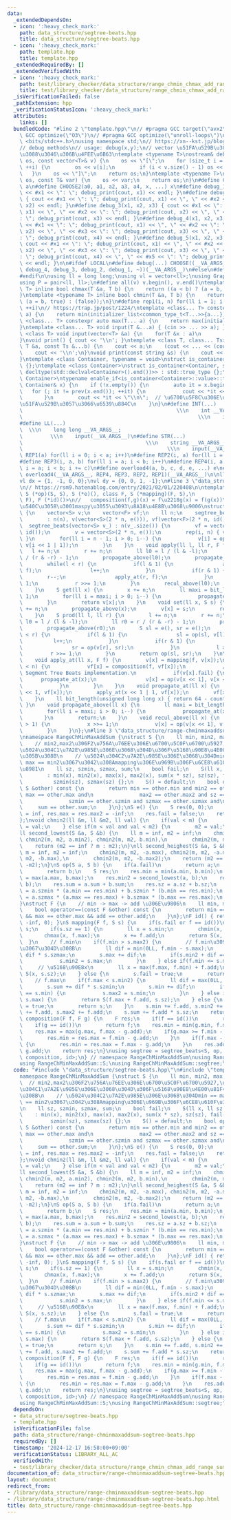 ```yaml
---
data:
  _extendedDependsOn:
  - icon: ':heavy_check_mark:'
    path: data_structure/segtree-beats.hpp
    title: data_structure/segtree-beats.hpp
  - icon: ':heavy_check_mark:'
    path: template.hpp
    title: template.hpp
  _extendedRequiredBy: []
  _extendedVerifiedWith:
  - icon: ':heavy_check_mark:'
    path: test/library_checker/data_structure/range_chmin_chmax_add_range_sum.test.cpp
    title: test/library_checker/data_structure/range_chmin_chmax_add_range_sum.test.cpp
  _isVerificationFailed: false
  _pathExtension: hpp
  _verificationStatusIcon: ':heavy_check_mark:'
  attributes:
    links: []
  bundledCode: "#line 2 \"template.hpp\"\n// #pragma GCC target(\"avx2\")\n// #pragma\
    \ GCC optimize(\"O3\")\n// #pragma GCC optimize(\"unroll-loops\")\n\n#include\
    \ <bits/stdc++.h>\nusing namespace std;\n// https://xn--kst.jp/blog/2019/08/29/cpp-comp/\n\
    // debug methods\n// usage: debug(x,y);\n// vector \u51FA\u529B\u3067\u304D\u308B\
    \u3088\u3046\u306B\u4FEE\u6B63\ntemplate <typename T>\nostream& debug_print(ostream&\
    \ os, const vector<T>& v) {\n    os << \"[\";\n    for (size_t i = 0; i < v.size();\
    \ ++i) {\n        os << v[i];\n        if (i < v.size() - 1) os << \", \";\n \
    \   }\n    os << \"]\";\n    return os;\n}\ntemplate <typename T>\nostream& debug_print(ostream&\
    \ os, const T& var) {\n    os << var;\n    return os;\n}\n#define CHOOSE(a) CHOOSE2\
    \ a\n#define CHOOSE2(a0, a1, a2, a3, a4, x, ...) x\n#define debug_1(x1) { cout\
    \ << #x1 << \": \"; debug_print(cout, x1) << endl; }\n#define debug_2(x1, x2)\
    \ { cout << #x1 << \": \"; debug_print(cout, x1) << \", \" << #x2 << \": \"; debug_print(cout,\
    \ x2) << endl; }\n#define debug_3(x1, x2, x3) { cout << #x1 << \": \"; debug_print(cout,\
    \ x1) << \", \" << #x2 << \": \"; debug_print(cout, x2) << \", \" << #x3 << \"\
    : \"; debug_print(cout, x3) << endl; }\n#define debug_4(x1, x2, x3, x4) { cout\
    \ << #x1 << \": \"; debug_print(cout, x1) << \", \" << #x2 << \": \"; debug_print(cout,\
    \ x2) << \", \" << #x3 << \": \"; debug_print(cout, x3) << \", \" << #x4 << \"\
    : \"; debug_print(cout, x4) << endl; }\n#define debug_5(x1, x2, x3, x4, x5) {\
    \ cout << #x1 << \": \"; debug_print(cout, x1) << \", \" << #x2 << \": \"; debug_print(cout,\
    \ x2) << \", \" << #x3 << \": \"; debug_print(cout, x3) << \", \" << #x4 << \"\
    : \"; debug_print(cout, x4) << \", \" << #x5 << \": \"; debug_print(cout, x5)\
    \ << endl; }\n\n#ifdef LOCAL\n#define debug(...) CHOOSE((__VA_ARGS__, debug_5,\
    \ debug_4, debug_3, debug_2, debug_1, ~))(__VA_ARGS__)\n#else\n#define debug(...)\n\
    #endif\n\nusing ll = long long;\nusing vl = vector<ll>;\nusing Graph = vector<vector<ll>>;\n\
    using P = pair<ll, ll>;\n#define all(v) v.begin(), v.end()\ntemplate <typename\
    \ T> inline bool chmax(T &a, T b) {\n    return ((a < b) ? (a = b, true) : (false));\n\
    }\ntemplate <typename T> inline bool chmin(T &a, T b) {\n    return ((a > b) ?\
    \ (a = b, true) : (false));\n}\n#define rep1(i, n) for(ll i = 1; i <= ((ll)n);\
    \ ++i)\n// https://trap.jp/post/1224/\ntemplate <class... T> constexpr auto min(T...\
    \ a) {\n    return min(initializer_list<common_type_t<T...>>{a...});\n}\ntemplate\
    \ <class... T> constexpr auto max(T... a) {\n    return max(initializer_list<common_type_t<T...>>{a...});\n\
    }\ntemplate <class... T> void input(T &...a) { (cin >> ... >> a); }\ntemplate\
    \ <class T> void input(vector<T> &a) {\n    for(T &x : a)\n        cin >> x;\n\
    }\nvoid print() { cout << '\\n'; }\ntemplate <class T, class... Ts> void print(const\
    \ T &a, const Ts &...b) {\n    cout << a;\n    (cout << ... << (cout << ' ', b));\n\
    \    cout << '\\n';\n}\nvoid print(const string &s) {\n    cout << s << '\\n';\n\
    }\ntemplate <class Container, typename = void>\nstruct is_container : std::false_type\
    \ {};\ntemplate <class Container>\nstruct is_container<Container, std::void_t<decltype(std::declval<Container>().begin()),\
    \ decltype(std::declval<Container>().end())>> : std::true_type {};\ntemplate <class\
    \ Container>\ntypename enable_if<is_container<Container>::value>::type print(const\
    \ Container& x) {\n    if (!x.empty()) {\n        auto it = x.begin();\n     \
    \   for (; it != prev(x.end()); ++it) {\n            cout << *it << \" \";\n \
    \       }\n        cout << *it << \"\\n\";  // \u6700\u5F8C\u306E\u8981\u7D20\u3092\
    \u51FA\u529B\u3057\u3066\u6539\u884C\n    }\n}\n#define INT(...)             \
    \                                                  \\\n    int __VA_ARGS__;  \
    \                                                         \\\n    input(__VA_ARGS__)\n\
    #define LL(...)                                                              \
    \  \\\n    long long __VA_ARGS__;                                            \
    \         \\\n    input(__VA_ARGS__)\n#define STR(...)                       \
    \                                        \\\n    string __VA_ARGS__;         \
    \                                               \\\n    input(__VA_ARGS__)\n#define\
    \ REP1(a) for(ll i = 0; i < a; i++)\n#define REP2(i, a) for(ll i = 0; i < a; i++)\n\
    #define REP3(i, a, b) for(ll i = a; i < b; i++)\n#define REP4(i, a, b, c) for(ll\
    \ i = a; i < b; i += c)\n#define overload4(a, b, c, d, e, ...) e\n#define rep(...)\
    \ overload4(__VA_ARGS__, REP4, REP3, REP2, REP1)(__VA_ARGS__)\n\nll inf = 3e18;\n\
    vl dx = {1, -1, 0, 0};\nvl dy = {0, 0, 1, -1};\n#line 3 \"data_structure/segtree-beats.hpp\"\
    \n// https://rsm9.hatenablog.com/entry/2021/02/01/220408\n\ntemplate <class S,\
    \ S (*op)(S, S), S (*e)(), class F, S (*mapping)(F, S),\n          F (*composition)(F,\
    \ F), F (*id)()>\n//   composition(f,g)(x) = f\u2218g(x) = f(g(x))\n// acl\u3068\
    \u540C\u3058\u3001maspy\u3055\u3093\u8A18\u4E8B\u3068\u9006\nstruct segtree_beats\
    \ {\n    vector<S> v;\n    vector<F> vf;\n    ll n;\n    segtree_beats(ll n)\n\
    \        : n(n), v(vector<S>(2 * n, e())), vf(vector<F>(2 * n, id())) {};\n  \
    \  segtree_beats(vector<S> v_) : n(v_.size()) {\n        vf = vector<F>(2 * n,\
    \ id());\n        v = vector<S>(2 * n, e());\n        rep(i, n) { v[i + n] = v_[i];\
    \ }\n        for(ll i = n - 1; i > 0; i--) {\n            v[i] = op(v[i << 1],\
    \ v[i << 1 | 1]);\n        }\n    }\n    void apply(ll l, ll r, F f) {\n     \
    \   l += n;\n        r += n;\n        ll l0 = l / (l & -l);\n        ll r0 = r\
    \ / (r & -r) - 1;\n        propagate_above(l0);\n        propagate_above(r0);\n\
    \        while(l < r) {\n            if(l & 1) {\n                apply_at(l,\
    \ f);\n                l++;\n            }\n            if(r & 1) {\n        \
    \        r--;\n                apply_at(r, f);\n            }\n            l >>=\
    \ 1;\n            r >>= 1;\n        }\n        recul_above(l0);\n        recul_above(r0);\n\
    \    }\n    S get(ll x) {\n        x += n;\n        ll maxi = bit_length(x) -\
    \ 1;\n        for(ll i = maxi; i > 0; i--) {\n            propagate_at(x >> i);\n\
    \        }\n        return v[x];\n    }\n    void set(ll x, S s) {\n        x\
    \ += n;\n        propagate_above(x);\n        v[x] = s;\n        recul_above(x);\n\
    \    }\n    S prod(ll l, ll r) {\n        l += n;\n        r += n;\n        ll\
    \ l0 = l / (l & -l);\n        ll r0 = r / (r & -r) - 1;\n        propagate_above(l0);\n\
    \        propagate_above(r0);\n        S sl = e(), sr = e();\n        while(l\
    \ < r) {\n            if(l & 1) {\n                sl = op(sl, v[l]);\n      \
    \          l++;\n            }\n            if(r & 1) {\n                r--;\n\
    \                sr = op(v[r], sr);\n            }\n            l >>= 1;\n   \
    \         r >>= 1;\n        }\n        return op(sl, sr);\n    }\n\n  private:\n\
    \    void apply_at(ll x, F f) {\n        v[x] = mapping(f, v[x]);\n        if(x\
    \ < n) {\n            vf[x] = composition(f, vf[x]);\n            // Added for\
    \ Segment Tree Beats implementation.\n            if(v[x].fail) {\n          \
    \      propagate_at(x);\n                v[x] = op(v[x << 1], v[x << 1 | 1]);\n\
    \            }\n        }\n    }\n    void propagate_at(ll x) {\n        apply_at(x\
    \ << 1, vf[x]);\n        apply_at(x << 1 | 1, vf[x]);\n        vf[x] = id();\n\
    \    }\n    ll bit_length(unsigned long long x) { return 64 - countl_zero(x);\
    \ }\n    void propagate_above(ll x) {\n        ll maxi = bit_length(x) - 1;\n\
    \        for(ll i = maxi; i > 0; i--) {\n            propagate_at(x >> i);\n \
    \       }\n        return;\n    }\n    void recul_above(ll x) {\n        while(x\
    \ > 1) {\n            x >>= 1;\n            v[x] = op(v[x << 1], v[x << 1 | 1]);\n\
    \        }\n    }\n};\n#line 3 \"data_structure/range-chminmaxaddsum-segtree-beats.hpp\"\
    \nnamespace RangeChMinMaxAddSum {\nstruct S {\n    ll min, min2, max, max2;\n\
    \    // min2,max2\u306F2\u756A\u76EE\u306E\u6700\u5C0F\u6700\u5927,\u4F46\u3057\
    \u5024\u304C1\u7A2E\u985E\u306E\u3068\u304D\u306F\u5168\u90E8\u4E00\u81F4\u3055\
    \u305B\u308B\n    // \u5024\u304C2\u7A2E\u985E\u306E\u3068\u304Dmin == max2 and\
    \ max == min2\u3067\u3042\u308Amapping\u306E\u969B\u306F\u6CE8\u610F\u304C\u5FC5\
    \u8981\n    ll sz, szmin, szmax, sum;\n    bool fail;\n    S(ll x, ll sz = 1)\n\
    \        : min(x), min2(x), max(x), max2(x), sum(x * sz), sz(sz), fail(false),\n\
    \          szmin(sz), szmax(sz) {};\n    S() = default;\n    bool operator==(const\
    \ S &other) const {\n        return min == other.min and min2 == other.min2 and\
    \ max == other.max and\n               max2 == other.max2 and sz == other.sz and\n\
    \               szmin == other.szmin and szmax == other.szmax and\n          \
    \     sum == other.sum;\n    }\n};\nS e() {\n    S res(0, 0);\n    res.min = res.min2\
    \ = inf, res.max = res.max2 = -inf;\n    res.fail = false;\n    return res;\n\
    };\nvoid chmin2(ll &m, ll &m2, ll val) {\n    if(val < m) {\n        m2 = m, m\
    \ = val;\n    } else if(m < val and val < m2) {\n        m2 = val;\n    }\n}\n\
    ll second_lowest(S &a, S &b) {\n    ll m = inf, m2 = inf;\n    chmin2(m, m2, a.min),\
    \ chmin2(m, m2, a.min2), chmin2(m, m2, b.min),\n        chmin2(m, m2, b.min2);\n\
    \    return (m2 == inf ? m : m2);\n}\nll second_heighest(S &a, S &b) {\n    ll\
    \ m = inf, m2 = inf;\n    chmin2(m, m2, -a.max), chmin2(m, m2, -a.max2), chmin2(m,\
    \ m2, -b.max),\n        chmin2(m, m2, -b.max2);\n    return (m2 == inf ? -m :\
    \ -m2);\n}\nS op(S a, S b) {\n    if(a.fail)\n        return a;\n    if(b.fail)\n\
    \        return b;\n    S res;\n    res.min = min(a.min, b.min);\n    res.max\
    \ = max(a.max, b.max);\n    res.min2 = second_lowest(a, b);\n    res.max2 = second_heighest(a,\
    \ b);\n    res.sum = a.sum + b.sum;\n    res.sz = a.sz + b.sz;\n    res.szmin\
    \ = a.szmin * (a.min == res.min) + b.szmin * (b.min == res.min);\n    res.szmax\
    \ = a.szmax * (a.max == res.max) + b.szmax * (b.max == res.max);\n    return res;\n\
    }\nstruct F {\n    // min -> max -> add \u306E\u9806\n    ll min, max, add;\n\
    \    bool operator==(const F &other) const {\n        return min == other.min\
    \ && max == other.max && add == other.add;\n    }\n};\nF id() { return F(inf,\
    \ -inf, 0); }\nS mapping(F f, S s) {\n    if(s.fail or f == id())\n        return\
    \ s;\n    if(s.sz == 1) {\n        ll x = s.min;\n        chmin(x, f.min);\n \
    \       chmax(x, f.max);\n        x += f.add;\n        return S(x, s.sz);\n  \
    \  }\n    // f.min\n    if(f.min > s.max2) {\n        // f.min\u3092\u51E6\u7406\
    \u3067\u304D\u308B\n        ll dif = min(0LL, f.min - s.max);\n        s.sum +=\
    \ dif * s.szmax;\n        s.max += dif;\n        if(s.min2 + dif == s.max) {\n\
    \            s.min2 = s.max;\n        }\n    } else if(f.min <= s.min) {\n   \
    \     // \u5168\u90E8x\n        ll x = max(f.max, f.min) + f.add;\n        return\
    \ S(x, s.sz);\n    } else {\n        s.fail = true;\n        return s;\n    }\n\
    \    // f.max\n    if(f.max < s.min2) {\n        ll dif = max(0LL, f.max - s.min);\n\
    \        s.sum += dif * s.szmin;\n        s.min += dif;\n        if(s.max2 + dif\
    \ == s.min) {\n            s.max2 = s.min;\n        }\n    } else if(f.max >=\
    \ s.max) {\n        return S(f.max + f.add, s.sz);\n    } else {\n        s.fail\
    \ = true;\n        return s;\n    }\n    s.min += f.add, s.min2 += f.add, s.max\
    \ += f.add, s.max2 += f.add;\n    s.sum += f.add * s.sz;\n    return s;\n}\nF\
    \ composition(F f, F g) {\n    F res;\n    if(f == id())\n        return g;\n\
    \    if(g == id())\n        return f;\n    res.min = min(g.min, f.min - g.add);\n\
    \    res.max = max(g.max, f.max - g.add);\n    if(g.max >= f.min - g.add) {\n\
    \        res.min = res.max = f.min - g.add;\n    }\n    if(f.max - g.add >= g.min)\
    \ {\n        res.min = res.max = f.max - g.add;\n    }\n    res.add = f.add +\
    \ g.add;\n    return res;\n}\nusing segtree = segtree_beats<S, op, e, F, mapping,\
    \ composition, id>;\n} // namespace RangeChMinMaxAddSum\nusing RangeChMinMaxAddSum::F;\n\
    using RangeChMinMaxAddSum::S;\nusing RangeChMinMaxAddSum::segtree;\n"
  code: "#include \"data_structure/segtree-beats.hpp\"\n#include \"template.hpp\"\n\
    namespace RangeChMinMaxAddSum {\nstruct S {\n    ll min, min2, max, max2;\n  \
    \  // min2,max2\u306F2\u756A\u76EE\u306E\u6700\u5C0F\u6700\u5927,\u4F46\u3057\u5024\
    \u304C1\u7A2E\u985E\u306E\u3068\u304D\u306F\u5168\u90E8\u4E00\u81F4\u3055\u305B\
    \u308B\n    // \u5024\u304C2\u7A2E\u985E\u306E\u3068\u304Dmin == max2 and max\
    \ == min2\u3067\u3042\u308Amapping\u306E\u969B\u306F\u6CE8\u610F\u304C\u5FC5\u8981\
    \n    ll sz, szmin, szmax, sum;\n    bool fail;\n    S(ll x, ll sz = 1)\n    \
    \    : min(x), min2(x), max(x), max2(x), sum(x * sz), sz(sz), fail(false),\n \
    \         szmin(sz), szmax(sz) {};\n    S() = default;\n    bool operator==(const\
    \ S &other) const {\n        return min == other.min and min2 == other.min2 and\
    \ max == other.max and\n               max2 == other.max2 and sz == other.sz and\n\
    \               szmin == other.szmin and szmax == other.szmax and\n          \
    \     sum == other.sum;\n    }\n};\nS e() {\n    S res(0, 0);\n    res.min = res.min2\
    \ = inf, res.max = res.max2 = -inf;\n    res.fail = false;\n    return res;\n\
    };\nvoid chmin2(ll &m, ll &m2, ll val) {\n    if(val < m) {\n        m2 = m, m\
    \ = val;\n    } else if(m < val and val < m2) {\n        m2 = val;\n    }\n}\n\
    ll second_lowest(S &a, S &b) {\n    ll m = inf, m2 = inf;\n    chmin2(m, m2, a.min),\
    \ chmin2(m, m2, a.min2), chmin2(m, m2, b.min),\n        chmin2(m, m2, b.min2);\n\
    \    return (m2 == inf ? m : m2);\n}\nll second_heighest(S &a, S &b) {\n    ll\
    \ m = inf, m2 = inf;\n    chmin2(m, m2, -a.max), chmin2(m, m2, -a.max2), chmin2(m,\
    \ m2, -b.max),\n        chmin2(m, m2, -b.max2);\n    return (m2 == inf ? -m :\
    \ -m2);\n}\nS op(S a, S b) {\n    if(a.fail)\n        return a;\n    if(b.fail)\n\
    \        return b;\n    S res;\n    res.min = min(a.min, b.min);\n    res.max\
    \ = max(a.max, b.max);\n    res.min2 = second_lowest(a, b);\n    res.max2 = second_heighest(a,\
    \ b);\n    res.sum = a.sum + b.sum;\n    res.sz = a.sz + b.sz;\n    res.szmin\
    \ = a.szmin * (a.min == res.min) + b.szmin * (b.min == res.min);\n    res.szmax\
    \ = a.szmax * (a.max == res.max) + b.szmax * (b.max == res.max);\n    return res;\n\
    }\nstruct F {\n    // min -> max -> add \u306E\u9806\n    ll min, max, add;\n\
    \    bool operator==(const F &other) const {\n        return min == other.min\
    \ && max == other.max && add == other.add;\n    }\n};\nF id() { return F(inf,\
    \ -inf, 0); }\nS mapping(F f, S s) {\n    if(s.fail or f == id())\n        return\
    \ s;\n    if(s.sz == 1) {\n        ll x = s.min;\n        chmin(x, f.min);\n \
    \       chmax(x, f.max);\n        x += f.add;\n        return S(x, s.sz);\n  \
    \  }\n    // f.min\n    if(f.min > s.max2) {\n        // f.min\u3092\u51E6\u7406\
    \u3067\u304D\u308B\n        ll dif = min(0LL, f.min - s.max);\n        s.sum +=\
    \ dif * s.szmax;\n        s.max += dif;\n        if(s.min2 + dif == s.max) {\n\
    \            s.min2 = s.max;\n        }\n    } else if(f.min <= s.min) {\n   \
    \     // \u5168\u90E8x\n        ll x = max(f.max, f.min) + f.add;\n        return\
    \ S(x, s.sz);\n    } else {\n        s.fail = true;\n        return s;\n    }\n\
    \    // f.max\n    if(f.max < s.min2) {\n        ll dif = max(0LL, f.max - s.min);\n\
    \        s.sum += dif * s.szmin;\n        s.min += dif;\n        if(s.max2 + dif\
    \ == s.min) {\n            s.max2 = s.min;\n        }\n    } else if(f.max >=\
    \ s.max) {\n        return S(f.max + f.add, s.sz);\n    } else {\n        s.fail\
    \ = true;\n        return s;\n    }\n    s.min += f.add, s.min2 += f.add, s.max\
    \ += f.add, s.max2 += f.add;\n    s.sum += f.add * s.sz;\n    return s;\n}\nF\
    \ composition(F f, F g) {\n    F res;\n    if(f == id())\n        return g;\n\
    \    if(g == id())\n        return f;\n    res.min = min(g.min, f.min - g.add);\n\
    \    res.max = max(g.max, f.max - g.add);\n    if(g.max >= f.min - g.add) {\n\
    \        res.min = res.max = f.min - g.add;\n    }\n    if(f.max - g.add >= g.min)\
    \ {\n        res.min = res.max = f.max - g.add;\n    }\n    res.add = f.add +\
    \ g.add;\n    return res;\n}\nusing segtree = segtree_beats<S, op, e, F, mapping,\
    \ composition, id>;\n} // namespace RangeChMinMaxAddSum\nusing RangeChMinMaxAddSum::F;\n\
    using RangeChMinMaxAddSum::S;\nusing RangeChMinMaxAddSum::segtree;"
  dependsOn:
  - data_structure/segtree-beats.hpp
  - template.hpp
  isVerificationFile: false
  path: data_structure/range-chminmaxaddsum-segtree-beats.hpp
  requiredBy: []
  timestamp: '2024-12-17 16:58:00+09:00'
  verificationStatus: LIBRARY_ALL_AC
  verifiedWith:
  - test/library_checker/data_structure/range_chmin_chmax_add_range_sum.test.cpp
documentation_of: data_structure/range-chminmaxaddsum-segtree-beats.hpp
layout: document
redirect_from:
- /library/data_structure/range-chminmaxaddsum-segtree-beats.hpp
- /library/data_structure/range-chminmaxaddsum-segtree-beats.hpp.html
title: data_structure/range-chminmaxaddsum-segtree-beats.hpp
---
```

